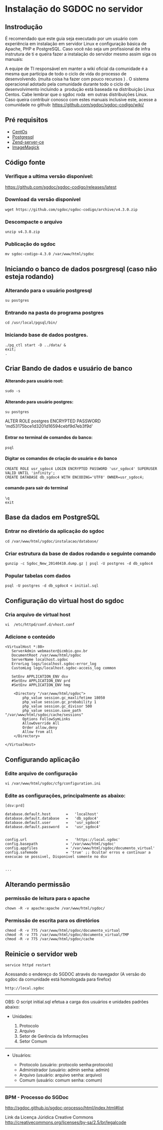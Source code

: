 Instalação do SGDOC no servidor
===============================================

Instrodução
-----------

É recomendado que este guia seja executado por um usu&aacute;rio com experi&ecirc;ncia em instala&ccedil;ão em servidor Linux e configura&ccedil;ão b&aacute;sica de Apache, PHP e PostgreSQL.  Caso voc&ecirc; n&atilde;o seja um profissional de infra instrutura de ti e queira fazer a instala&ccedil;ão do servidor mesmo assim siga os manuais:

A equipe de TI respons&aacute;vel em manter a wiki oficial da comunidade é a mesma que participa de todo o ciclo de vida do processo de desenvolvendo. (muita coisa ha fazer com pouco recursos ) .  O sistema  operacional adotado pela comunidade durante todo o ciclo de desenvolvimento incluindo a&nbsp; produ&ccedil;ão est&aacute; baseada na distribui&ccedil;ão Linux Centos. Cabe lembrar que o sgdoc roda&nbsp; em outras distribui&ccedil;ões Linux. Caso queira contribuir conosco com estes manuais inclusive este, acesse a  comunidade no github: https://github.com/sgdoc/sgdoc-codigo/wiki/

Pré requisitos
--------------

-   [CentOs](https://github.com/sgdoc/sgdoc-infra/wiki/CentOs-6.4)
-   [Postgresql](https://github.com/sgdoc/sgdoc-infra/wiki/Postgresql)
-   [Zend-server-ce](https://github.com/sgdoc/sgdoc-infra/wiki/Zend-server-ce)
-   [ImageMagick](https://github.com/sgdoc/sgdoc-infra/wiki/ImageMagick)

Código fonte
------------

### Verifique a ultima versão disponível:

https://github.com/sgdoc/sgdoc-codigo/releases/latest

### Download da versão disponível 

    wget https://github.com/sgdoc/sgdoc-codigo/archive/v4.3.0.zip

### Descompacte o arquivo

    unzip v4.3.0.zip

### Publicação do sgdoc

    mv sgdoc-codigo-4.3.0 /var/www/html/sgdoc


Iniciando o banco de dados posrgresql (caso não esteja rodando)
-------------------------------------------

### Alterando para o usuário postgresql

    su postgres

### Entrando na pasta do programa postgres

    cd /usr/local/pgsql/bin/

### Iniciando base de dados postgres.

    ./pg_ctl start -D ../data/ &
    exit;
    .
    
Criar Bando de dados e usuário de banco
----------------------------------------
#### Alterando para usuário root:

    sudo -s
    
#### Alterando para usuário postgres: 

    su postgres
ALTER ROLE postgres ENCRYPTED PASSWORD 'md53175bce1d3201d16594cebf9d7eb3f9d'
#### Entrar no terminal de comandos do banco: 

    psql

#### Digitar os comandos de criação do usuário e do banco

    CREATE ROLE usr_sgdoc4 LOGIN ENCRYPTED PASSWORD 'usr_sgdoc4' SUPERUSER VALID UNTIL 'infinity';
    CREATE DATABASE db_sgdoc4 WITH ENCODING='UTF8' OWNER=usr_sgdoc4;

#### comando para sair do terminal

    \q
    exit

Base da dados em PostgreSQL
---------------------------

### Entrar no diretório da aplicação do sgdoc

    cd /var/www/html/sgdoc/instalacao/database/

### Criar estrutura da base de dados rodando o seguinte comando

    gunzip -c Sgdoc_New_20140410.dump.gz | psql -U postgres -d db_sgdoc4
    
### Popular tabelas com dados

    psql -U postgres -d db_sgdoc4 < initial.sql
    
Configuração do virtual host do sgdoc
------------------------------------

### Cria arquivo de virtual host

    vi  /etc/httpd/conf.d/vhost.conf

### Adicione o conteúdo

    <VirtualHost *:80>
       ServerAdmin webmaster@icmbio.gov.br
       DocumentRoot /var/www/html/sgdoc
       ServerName localhost.sgdoc
       ErrorLog logs/localhost.sgdoc-error_log
       CustomLog logs/localhost.sgdoc-access_log common
       
       SetEnv APPLICATION_ENV dsv
       #SetEnv APPLICATION_ENV prd
       #SetEnv APPLICATION_ENV hmg
       
        <Directory "/var/www/html/sgdoc">
            php_value session.gc_maxlifetime 18050
            php_value session.gc_probability 1
            php_value session.gc_divisor 500
            php_value session.save_path "/var/www/html/sgdoc/cache/sessions"
            Options FollowSymLinks
            AllowOverride All
            Order allow,deny
            Allow from all
        </Directory>
        
    </VirtualHost>
  

Configurando aplicação
----------------------

### Edite arquivo de configuração

    vi /var/www/html/sgdoc/cfg/configuration.ini

### Edite as configurações, principalmente as abaixo:


    [dsv:prd]

    database.default.host       =   'localhost'
    database.default.database   =   'db_sgdoc4'
    database.default.user       =   'usr_sgdoc4'
    database.default.password   =   'usr_sgdoc4'
    

    config.url                  =   'https://local.sgdoc'
    config.basepath             = '/var/www/html/sgdoc' 
    config.appfiles             = '/var/www/html/sgdoc/documento_virtual'
    config.safemode             = 'true' ;; Ocultar erros e continuar a execucao se possivel, Disponivel somente no dsv


    ...


Alterando permissão
-------------------

### permissão de leitura para o apache

    chown -R -v apache:apache /var/www/html/sgdoc/

### Permissão de escrita para os diretórios

    chmod -R -v 775 /var/www/html/sgdoc/documento_virtual
    chmod -R -v 775 /var/www/html/sgdoc/documento_virtual/TMP
    chmod -R -v 775 /var/www/html/sgdoc/cache 

Reinicie o servidor web
-----------------------

    service httpd restart

Acessando o endereço do SGDOC através do navegador (A versão do sgdoc da comunidade está homologada para firefox)

    http://local.sgdoc

***


OBS: O script initial.sql efetua a carga dos usuários e unidades padrões abaixo:

* Unidades:

    1. Protocolo
    1. Arquivo
    1. Setor de Gerência da Informações
    1. Setor Comum

***
- Usuários:

    * Protocolo (usuário: protocolo senha:protocolo)
    * Administrador (usuário: admin senha: admin)
    * Arquivo (usuário: arquivo senha: arquivo)
    * Comum (usuário: comum senha: comum)

***

### BPM - Processo do SGDoc

http://sgdoc.github.io/sgdoc-processo/html/index.html#list

Link da Licença Júridica Creative Commons\
http://creativecommons.org/licenses/by-sa/2.5/br/legalcode
